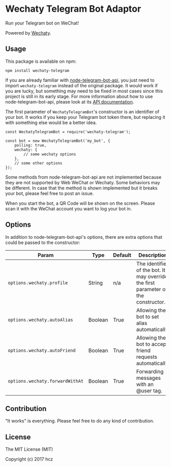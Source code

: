 Wechaty Telegram Bot Adaptor
===

Run your Telegram bot on WeChat!

Powered by [Wechaty](https://github.com/Chatie/wechaty).

Usage
---

This package is available on npm:

    npm install wechaty-telegram

If you are already familiar with [node-telegram-bot-api](https://github.com/yagop/node-telegram-bot-api), you just need to import `wechaty-telegram` instead of the original package. It would work if you are lucky, but something may need to be fixed in most cases since this project is still in its early stage. For more information about how to use node-telegram-bot-api, please look at its [API documentation](https://github.com/yagop/node-telegram-bot-api/blob/master/doc/api.md).

The first parameter of `WechatyTelegramBot`'s constructor is an identifier of your bot. It works if you keep your Telegram bot token there, but replacing it with something else would be a better idea.

    const WechatyTelegramBot = require('wechaty-telegram');

    const bot = new WechatyTelegramBot('my_bot', {
        polling: true,
        wechaty: {
            // some wechaty options
        },
        // some other options
    });

Some methods from node-telegram-bot-api are not implemented because they are not supported by Web WeChat or Wechaty. Some behaviors may be different. In case that the method is shown implemented but it breaks your bot, please feel free to post an issue.

When you start the bot, a QR Code will be shown on the screen. Please scan it with the WeChat account you want to log your bot in.

Options
---

In addition to node-telegram-bot-api's options, there are extra options that could be passed to the constructor:

| Param                           | Type    | Default | Description                                                                        |
| ------------------------------- | ------- | ------- | ---------------------------------------------------------------------------------- |
| `options.wechaty.profile`       | String  | n/a     | The identifier of the bot. It may override the first parameter of the constructor. |
| `options.wechaty.autoAlias`     | Boolean | True    | Allowing the bot to set alias automatically.                                       |
| `options.wechaty.autoFriend`    | Boolean | True    | Allowing the bot to accept friend requests automatically.                          |
| `options.wechaty.forwardWithAt` | Boolean | True    | Forwarding messages with an @user tag.                                             |

Contribution
---

"It works" is everything. Please feel free to do any kind of contribution.

License
---

The MIT License (MIT)

Copyright (c) 2017 hcz
